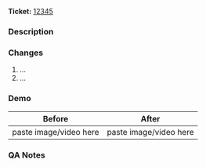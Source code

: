 
**Ticket:** [12345](https://app.asana.com/0/1203893814623116/12345)

### Description
[//]: # (Give a brief summary of why the change is being implemented.)

### Changes
[//]: # (List change details here for Code Reviewers.)
1. ...
2. ...

### Demo

[//]: # (Add screenshot or short video for demonstration how it was and how it will be.)

Before | After
------ | ------
paste image/video here | paste image/video here


### QA Notes
[//]: # (Describe useful things for QA team, e.g. important points, affected systems, what should be tested and so on.)
